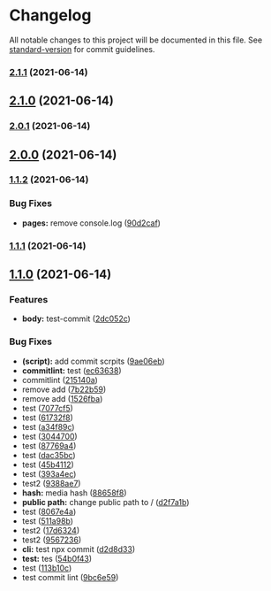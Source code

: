 # Changelog

All notable changes to this project will be documented in this file. See [standard-version](https://github.com/conventional-changelog/standard-version) for commit guidelines.

### [2.1.1](https://github.com/OdaNeo/webpack4-multi-page/compare/v2.1.0...v2.1.1) (2021-06-14)

## [2.1.0](https://github.com/OdaNeo/webpack4-multi-page/compare/v2.0.1...v2.1.0) (2021-06-14)

### [2.0.1](https://github.com/OdaNeo/webpack4-multi-page/compare/v2.0.0...v2.0.1) (2021-06-14)

## [2.0.0](https://github.com/OdaNeo/webpack4-multi-page/compare/v1.1.2...v2.0.0) (2021-06-14)

### [1.1.2](https://github.com/OdaNeo/webpack4-multi-page/compare/v1.1.1...v1.1.2) (2021-06-14)


### Bug Fixes

* **pages:** remove console.log ([90d2caf](https://github.com/OdaNeo/webpack4-multi-page/commit/90d2cafea3617a5967a82b501ae2c0d64131340f))

### [1.1.1](https://github.com/OdaNeo/webpack4-multi-page/compare/v1.1.0...v1.1.1) (2021-06-14)

## [1.1.0](https://github.com/OdaNeo/webpack4-multi-page/compare/v1.0.0...v1.1.0) (2021-06-14)


### Features

* **body:** test-commit ([2dc052c](https://github.com/OdaNeo/webpack4-multi-page/commit/2dc052ccfd10c0486574d7502fb778b4ae6917f2))


### Bug Fixes

* **(script):** add commit scrpits ([9ae06eb](https://github.com/OdaNeo/webpack4-multi-page/commit/9ae06eb901e6d03cec53dd8ebb9fb44dda377cb8))
* **commitlint:** test ([ec63638](https://github.com/OdaNeo/webpack4-multi-page/commit/ec63638aecc7331ee35ef20090a65a288a4fa531))
* commitlint ([215140a](https://github.com/OdaNeo/webpack4-multi-page/commit/215140a1de84fb2132f27e44683b0327c522233e))
* remove add ([7b22b59](https://github.com/OdaNeo/webpack4-multi-page/commit/7b22b59691ae9420378514c39a7e677bc2101688))
* remove add ([1526fba](https://github.com/OdaNeo/webpack4-multi-page/commit/1526fba9ed799361ce87194914d6eefe2bfa0d62))
* test ([7077cf5](https://github.com/OdaNeo/webpack4-multi-page/commit/7077cf53738bb2bb7ecff19ca6a9d74416bf41d5))
* test ([61732f8](https://github.com/OdaNeo/webpack4-multi-page/commit/61732f8403e8f43a8a55c00cd29f909d06a3868b))
* test ([a34f89c](https://github.com/OdaNeo/webpack4-multi-page/commit/a34f89cd82e3fbc106ba238610e2f09573359d06))
* test ([3044700](https://github.com/OdaNeo/webpack4-multi-page/commit/3044700a7103e0a6f91d410e2eb967da7de0acf5))
* test ([87769a4](https://github.com/OdaNeo/webpack4-multi-page/commit/87769a43f8aa00d706b138fd687cd230eb17b7c3))
* test ([dac35bc](https://github.com/OdaNeo/webpack4-multi-page/commit/dac35bca6a27e365ce88d7198546acbf30f98528))
* test ([45b4112](https://github.com/OdaNeo/webpack4-multi-page/commit/45b4112f6139141c23cd41994577aa27b677407c))
* test ([393a4ec](https://github.com/OdaNeo/webpack4-multi-page/commit/393a4ec9491e76d854262fb54a398fa535832761))
* test2 ([9388ae7](https://github.com/OdaNeo/webpack4-multi-page/commit/9388ae71ef0a39ccd7db97698b0a2582872bacb0))
* **hash:** media hash ([88658f8](https://github.com/OdaNeo/webpack4-multi-page/commit/88658f8d1ec377c1152155d70cd4d365e29a5563))
* **public path:** change public path to / ([d2f7a1b](https://github.com/OdaNeo/webpack4-multi-page/commit/d2f7a1bdffd80a2cb2c9cb13fb7d553e57928081))
* test ([8067e4a](https://github.com/OdaNeo/webpack4-multi-page/commit/8067e4aeaa20f53e067912629204dd676751b887))
* test ([511a98b](https://github.com/OdaNeo/webpack4-multi-page/commit/511a98bf7225c9975aadc01a6c66f8d3fbd071b2))
* test2 ([17d6324](https://github.com/OdaNeo/webpack4-multi-page/commit/17d6324682d6cd9295f3b77a8773ec9cd948787a))
* test2 ([9567236](https://github.com/OdaNeo/webpack4-multi-page/commit/9567236ec621a097ebbb6a3ae5e0babd3db405d7))
* **cli:** test npx commit ([d2d8d33](https://github.com/OdaNeo/webpack4-multi-page/commit/d2d8d33822a2567a7be92135617f72196fc34c5f))
* **test:** tes ([54b0f43](https://github.com/OdaNeo/webpack4-multi-page/commit/54b0f439508ca81116adcdc3be863591527fe724))
* test ([113b10c](https://github.com/OdaNeo/webpack4-multi-page/commit/113b10c2320b444b14d4a1d885c33d5e544bd778))
* test commit lint ([9bc6e59](https://github.com/OdaNeo/webpack4-multi-page/commit/9bc6e5909c9800244339dea3435b6cffb7487422))
